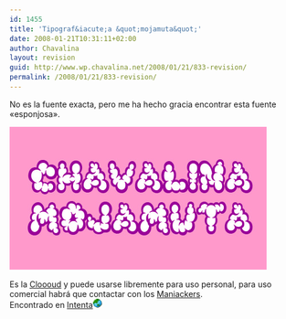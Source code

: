 ```yaml
---
id: 1455
title: 'Tipograf&iacute;a &quot;mojamuta&quot;'
date: 2008-01-21T10:31:11+02:00
author: Chavalina
layout: revision
guid: http://www.wp.chavalina.net/2008/01/21/833-revision/
permalink: /2008/01/21/833-revision/
---
```

No es la fuente exacta, pero me ha hecho gracia encontrar esta fuente «esponjosa».

<p class="imgcentro">
  <img src="/imagenes/fotos/mojamuta.jpg" alt="Chavalina Mojamuta" />
</p>

Es la <a href="http://www2.wind.ne.jp/maniackers/cloooud.html" target="_blank">Cloooud</a> y puede usarse libremente para uso personal, para uso comercial habrá que contactar con los <a href="http://www2.wind.ne.jp/maniackers/designfont.html" target="_blank">Maniackers</a>.  
Encontrado en <a href="http://www.webintenta.com/coleccionar-fuentes.html" target="_blank">Intenta</a>![mundo](/imagenes/emoticonos/mundo.gif)